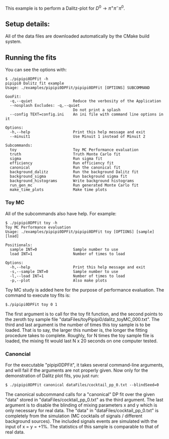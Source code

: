 This example is to perform a Dalitz-plot for $D^0\to \pi^+\pi^-\pi^0$.


## Setup details:

All of the data files are downloaded automatically by the CMake build system.


## Running the fits

You can see the options with:

```
$ ./pipipi0DPFit -h
pipipi0 Dalitz fit example
Usage: ./examples/pipipi0DPFit/pipipi0DPFit [OPTIONS] SUBCOMMAND

GooFit:
  -q,--quiet                  Reduce the verbosity of the Application
  --nosplash Excludes: -q,--quiet
                              Do not print a splash
  --config TEXT=config.ini    An ini file with command line options in it

Options:
  -h,--help                   Print this help message and exit
  --minuit1                   Use Minuit 1 instead of Minuit 2

Subcommands:
  toy                         Toy MC Performance evaluation
  truth                       Truth Monte Carlo fit
  sigma                       Run sigma fit
  efficiency                  Run efficiency fit
  canonical                   Run the canonical fit
  background_dalitz           Run the background Dalitz fit
  background_sigma            Run background sigma fit
  background_histograms       Write background histograms
  run_gen_mc                  Run generated Monte Carlo fit
  make_time_plots             Make time plots
```

### Toy MC

All of the subcommands also have help. For example:

```
$ ./pipipi0DPFit toy -h
Toy MC Performance evaluation
Usage: ./examples/pipipi0DPFit/pipipi0DPFit toy [OPTIONS] [sample] [load]

Positionals:
  sample INT=0                Sample number to use
  load INT=1                  Number of times to load

Options:
  -h,--help                   Print this help message and exit
  -s,--sample INT=0           Sample number to use
  -l,--load INT=1             Number of times to load
  -p,--plot                   Also make plots
```

Toy MC study is added here for the purpose of performance evaluation. The command to execute toy fits is:

```
$./pipipi0DPFit toy 0 1
```

The first argument is to call for the toy fit function, and the second points to the zeroth toy sample file "dataFiles/toyPipipi0/dalitz_toyMC_000.txt". The third and last argument is the number of times this toy sample is to be loaded. That is to say, the larger this number is, the longer the fitting procedure takes to complete. Roughly, for N times the toy sample file is loaded, the mixing fit would last N x 20 seconds on one computer tested.

### Canoncial

For the executable "pipipi0DPFit", it takes several command-line arguments, and will fail if the arguments are not properly given. Now only for the demonstration of Dalitz plot fits, you just run:

```
$ ./pipipi0DPFit canonical dataFiles/cocktail_pp_0.txt --blindSeed=0
```

The canonical subcommand calls for a "canonical" DP fit over the given "data" stored in "dataFiles/cocktail_pp_0.txt" as the third argument. The last argument is to disable the blinding of mixing parameters x and y which is only necessary for real data. The "data" in "dataFiles/cocktail_pp_0.txt" is completely from the simulation (MC cocktails of signals / different background sources). The included signals events are simulated with the input of x = y = +1%. The statistics of this sample is comparable to that of real data.
